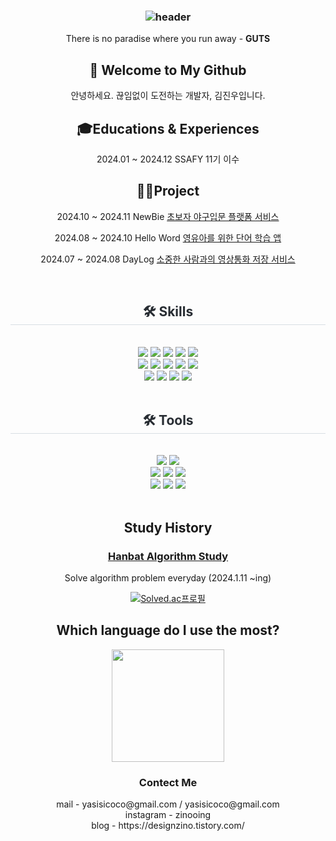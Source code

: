 <h3 align="center">

![header](https://capsule-render.vercel.app/api?type=waving&color=gradient&height=150&section=header&text=Hi!%20I'm%20[JinWoo]!&fontAlign=50&fontAlignY=50&fontSize=70&fontColor=ffffff)
</h3>

<div align="center">

<!--## Jinwoo's Github Stats-->
There is no paradise where you run away - **GUTS**

<!-- <a href="https://github.com/yasisicoco"><img align="center" style="height:180px" src="https://github-readme-stats.vercel.app/api?username=yasisicoco&theme=flag-india&show_icons=true&hide=stars,prs&count_private=true"/> </a> 
<br/>-->

</div>

<div align="center">
  
## 👋 Welcome to My Github
안녕하세요. 끊임없이 도전하는 개발자, 김진우입니다.
<br/>

## 🎓Educations & Experiences
2024.01 ~ 2024.12 SSAFY 11기 이수
<br/>

</div>

<div align="center">
  
## 👨‍💻Project
2024.10 ~ 2024.11 NewBie [초보자 야구입문 플랫폼 서비스](https://github.com/Newbie-Yanolja)  

2024.08 ~ 2024.10 Hello Word [영유아를 위한 단어 학습 앱]()  

2024.07 ~ 2024.08 DayLog [소중한 사람과의 영상통화 저장 서비스]()  

</div>

<br/>

<div align="center">
    <h2 style="border-bottom: 1px solid #d8dee4; color: #282d33;"> 🛠️ Skills </h2>
    <br>
    <div style="margin: 0 auto; text-align: center;">
        <img src="https://img.shields.io/badge/Flutter-02569B?style=for-the-badge&logo=Flutter&logoColor=white">
        <img src="https://img.shields.io/badge/Dart-0175C2?style=for-the-badge&logo=Dart&logoColor=white">
        <img src="https://img.shields.io/badge/Android-3DDC84?style=for-the-badge&logo=Android&logoColor=white">
        <img src="https://img.shields.io/badge/Javascript-F7DF1E?style=for-the-badge&logo=Javascript&logoColor=white">
        <img src="https://img.shields.io/badge/React-61DAFB?style=for-the-badge&logo=React&logoColor=white">
        <br/>
        <img src="https://img.shields.io/badge/HTML5-E34F26?style=for-the-badge&logo=HTML5&logoColor=white">
        <img src="https://img.shields.io/badge/CSS3-1572B6?style=for-the-badge&logo=CSS3&logoColor=white">
        <img src="https://img.shields.io/badge/Python-3776AB?style=for-the-badge&logo=Python&logoColor=white">
        <img src="https://img.shields.io/badge/Django-092E20?style=for-the-badge&logo=Django&logoColor=white">
        <img src="https://img.shields.io/badge/Vue.js-4FC08D?style=for-the-badge&logo=Vue.js&logoColor=white">
        <br/>
        <img src="https://img.shields.io/badge/redux-%23593d88.svg?style=for-the-badge&logo=redux&logoColor=white" />
        <img src="https://img.shields.io/badge/typescript-%23007ACC.svg?style=for-the-badge&logo=typescript&logoColor=white" />
        <img src="https://img.shields.io/badge/Sass-CC6699?style=for-the-badge&logo=sass&logoColor=white" />
        <img src="https://img.shields.io/badge/Tailwind_CSS-38B2AC?style=for-the-badge&logo=tailwind-css&logoColor=white" />
    </div>
    
</div>

<br/>

<div align="center">
    <h2 style="border-bottom: 1px solid #d8dee4; color: #282d33;"> 🛠️ Tools </h2>
    <br>
    <div style="margin: 0 auto; text-align: center;">
        <img src="https://img.shields.io/badge/android studio-3DDC84?style=for-the-badge&logo=androidstudio&logoColor=white">
        <img src="https://img.shields.io/badge/visual studio code-007ACC?style=for-the-badge&logo=visualstudiocode&logoColor=white">
        <br/>
        <img src="https://img.shields.io/badge/Figma-F24E1E?style=for-the-badge&logo=Figma&logoColor=white">
        <img src="https://img.shields.io/badge/Notion-000000?style=for-the-badge&logo=Notion&logoColor=white">
        <img src="https://img.shields.io/badge/Postman-FF6C37?style=for-the-badge&logo=Postman&logoColor=white">
        <br/>
        <img src="https://img.shields.io/badge/Git-F24E1E?style=for-the-badge&logo=Git&logoColor=white">
        <img src="https://img.shields.io/badge/Github-181717?style=for-the-badge&logo=Github&logoColor=white">
        <img src="https://img.shields.io/badge/GitLab-FC6D26?style=for-the-badge&logo=GitLab&logoColor=white">
    </div>
</div>
<br/>

<div align="center">
  
## Study History
### <a href="https://www.notion.so/Since-240201-f3079a5746b541b4a6a4beab22a8faa2?pvs=4">Hanbat Algorithm Study</a>
Solve algorithm problem everyday (2024.1.11 ~ing)

[![Solved.ac프로필](http://mazassumnida.wtf/api/v2/generate_badge?boj=yasisicoco)](https://solved.ac/yasisicoco)

## Which language do I use the most?

<a href="https://github.com/yasisicoco"><img align="center" style="height:180px" src="https://github-readme-stats.vercel.app/api/top-langs/?username=yasisicoco&layout=compact&theme=flag-india&hide_border=true" /></a> 

<h3 align="center">Contect Me</h3>
<p align="center">
mail - yasisicoco@gmail.com / yasisicoco@gmail.com <br/>
instagram - zinooing <br/>
blog - https://designzino.tistory.com/<br/>
<!-- <a href="https://hits.seeyoufarm.com"><img src="https://hits.seeyoufarm.com/api/count/incr/badge.svg?url=https%3A%2F%2Fgithub.com%2Fyasisicoco&count_bg=%2379C83D&title_bg=%23555555&icon=react.svg&icon_color=%2314E1D6&title=hits&edge_flat=false"/></a> -->
<!-- <a href="https://hits.seeyoufarm.com"><img src="https://hits.seeyoufarm.com/api/count/incr/badge.svg?url=https%3A%2F%2Fdesignzino.tistory.com&count_bg=%2379C83D&title_bg=%23555555&icon=svelte.svg&icon_color=%23E1142D&title=blog&edge_flat=false"/></a> -->
</p>

</div>







<!--
**yasisicoco/yasisicoco** is a ✨ _special_ ✨ repository because its `README.md` (this file) appears on your GitHub profile.

Here are some ideas to get you started:

- 🔭 I’m currently working on ...
- 🌱 I’m currently learning ...
- 👯 I’m looking to collaborate on ...
- 🤔 I’m looking for help with ...
- 💬 Ask me about ...
- 📫 How to reach me: ...
- 😄 Pronouns: ...
- ⚡ Fun fact: ...
-->
